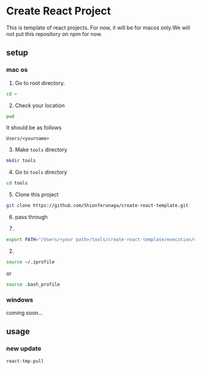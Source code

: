# Create React Project

This is template of react projects. For now, it will be for macos only.We will
not put this repository on npm for now.

## setup

### mac os

1. Go to root directory.

```bash
cd ~
```

2. Check your location

```bash
pwd
```

It should be as follows

```
Users/<yourname>
```

3. Make `tools` directory

```bash
mkdir tools
```

4. Go to `tools` directory

```bash
cd tools
```

5. Clone this project

```bash
git clone https://github.com/ShionTerunaga/create-react-template.git
```

6. pass through

1.

```bash
export PATH="/Users/<your path>/tools/create-react-template/execution/mac"
```

2.

```bash
source ~/.zprofile
```

or

```bash
source .bash_profile
```

### windows

coming soon...

## usage

### new update

```bash
react-tmp-pull
```
